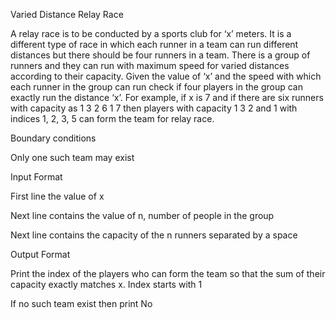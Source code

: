 Varied Distance Relay Race

A relay race is to be conducted by a sports club for ‘x’ meters. It is a different type of race in which each runner in a team can run different distances but there should be four runners in a team. There is a group of runners and they can run with maximum speed for varied distances according to their capacity. Given the value of ‘x’ and the speed with which each runner in the group can run check if four players in the group can exactly run the distance ‘x’. For example, if x is 7 and if there are six runners with capacity as 1 3 2 6 1 7 then players with capacity 1 3 2 and 1 with indices 1, 2, 3, 5 can form the team for relay race.

Boundary conditions

Only one such team may exist

Input Format

First line the value of x

Next line contains the value of n, number of people in the group

Next line contains the capacity of the n runners separated by a space

Output Format

Print the index of the players who can form the team so that the sum of their capacity exactly matches x. Index starts with 1

If no such team exist then print No